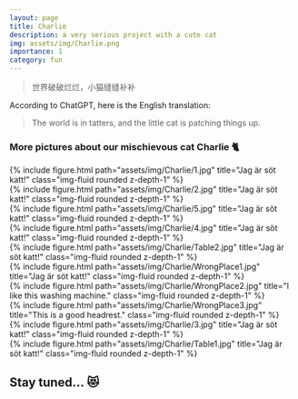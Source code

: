 ```yaml
---
layout: page
title: Charlie
description: a very serious project with a cute cat
img: assets/img/Charlie.png
importance: 1
category: fun
---
```


> 世界破破烂烂，小猫缝缝补补

According to ChatGPT, here is the English translation:
> The world is in tatters, and the little cat is patching things up.


### More pictures about our mischievous cat Charlie :cat2:
<div class="row">
    <div class="col-sm mt-3 mt-md-0">
        {% include figure.html path="assets/img/Charlie/1.jpg" title="Jag är söt katt!" class="img-fluid rounded z-depth-1" %}
    </div>
    <div class="col-sm mt-3 mt-md-0">
        {% include figure.html path="assets/img/Charlie/2.jpg" title="Jag är söt katt!" class="img-fluid rounded z-depth-1" %}
    </div>
    <div class="col-sm mt-3 mt-md-0">
        {% include figure.html path="assets/img/Charlie/5.jpg" title="Jag är söt katt!" class="img-fluid rounded z-depth-1" %}
    </div>
</div>

<div class="row justify-content-sm-center">
    <div class="col-sm-8 mt-3 mt-md-0">
        {% include figure.html path="assets/img/Charlie/4.jpg" title="Jag är söt katt!" class="img-fluid rounded z-depth-1" %}
    </div>
    <div class="col-sm-4 mt-3 mt-md-0">
        {% include figure.html path="assets/img/Charlie/Table2.jpg" title="Jag är söt katt!" class="img-fluid rounded z-depth-1" %}
    </div>
</div>

<div class="row">
    <div class="col-sm mt-3 mt-md-0">
        {% include figure.html path="assets/img/Charlie/WrongPlace1.jpg" title="Jag är söt katt!" class="img-fluid rounded z-depth-1" %}
    </div>
    <div class="col-sm mt-3 mt-md-0">
        {% include figure.html path="assets/img/Charlie/WrongPlace2.jpg" title="I like this washing machine." class="img-fluid rounded z-depth-1" %}
    </div>
    <div class="col-sm mt-3 mt-md-0">
        {% include figure.html path="assets/img/Charlie/WrongPlace3.jpg" title="This is a good headrest." class="img-fluid rounded z-depth-1" %}
    </div>
</div>

<div class="row justify-content-sm-center">
    <div class="col-sm-4 mt-3 mt-md-0">
        {% include figure.html path="assets/img/Charlie/3.jpg" title="Jag är söt katt!" class="img-fluid rounded z-depth-1" %}
    </div>
    <div class="col-sm-8 mt-3 mt-md-0">
        {% include figure.html path="assets/img/Charlie/Table1.jpg" title="Jag är söt katt!" class="img-fluid rounded z-depth-1" %}
    </div>
</div>

## Stay tuned... :heart_eyes_cat:
